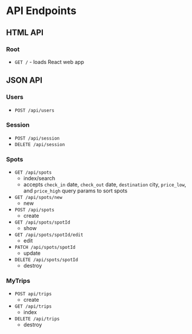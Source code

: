 # API Endpoints

## HTML API

### Root

* ```GET /``` - loads React web app

## JSON API

### Users

* ```POST /api/users```

### Session

* ```POST /api/session```
* ```DELETE /api/session```

### Spots

* ```GET /api/spots```
  * index/search
  * accepts ```check_in``` date, ```check_out``` date, ```destination``` city, ```price_low```, and ```price_high``` query params to sort spots
* ```GET /api/spots/new```
  * new
* ```POST /api/spots```
  * create
* ```GET /api/spots/spotId```
  * show
* ```GET /api/spots/spotId/edit```
  * edit
* ```PATCH /api/spots/spotId```
  * update
* ```DELETE /api/spots/spotId```
  * destroy

### MyTrips

* ```POST api/trips```
  * create
* ```GET /api/trips```
  * index
* ```DELETE /api/trips```
  * destroy
